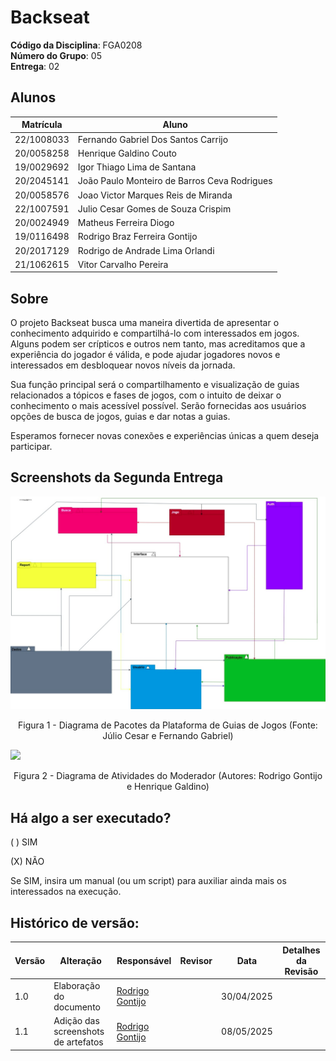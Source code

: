 # Backseat

**Código da Disciplina**: FGA0208<br>
**Número do Grupo**: 05<br>
**Entrega**: 02<br>

## Alunos
| Matrícula   | Aluno                                           |
|-------------|-------------------------------------------------|
| 22/1008033  | Fernando Gabriel Dos Santos Carrijo             |
| 20/0058258  | Henrique Galdino Couto                          |
| 19/0029692  | Igor Thiago Lima de Santana                     |
| 20/2045141  | João Paulo Monteiro de Barros Ceva Rodrigues    |
| 20/0058576  | Joao Victor Marques Reis de Miranda             |
| 22/1007591  | Julio Cesar Gomes de Souza Crispim              |
| 20/0024949  | Matheus Ferreira Diogo                          |
| 19/0116498  | Rodrigo Braz Ferreira Gontijo                   |
| 20/2017129  | Rodrigo de Andrade Lima Orlandi                 |
| 21/1062615  | Vitor Carvalho Pereira                          |


## Sobre 

O projeto Backseat busca uma maneira divertida de apresentar o conhecimento adquirido e compartilhá-lo com interessados em jogos. Alguns podem ser crípticos e outros nem tanto, mas acreditamos que a experiência do jogador é válida, e pode ajudar jogadores novos e interessados em desbloquear novos níveis da jornada.

Sua função principal será o compartilhamento e visualização de guias relacionados a tópicos e fases de jogos, com o intuito de deixar o conhecimento o mais acessível possível. Serão fornecidas aos usuários opções de busca de jogos, guias e dar notas a guias. 
	
Esperamos fornecer novas conexões e experiências únicas a quem deseja participar.

## Screenshots da Segunda Entrega

![Diagrama de Pacotes](./Imagens/image-home1.png)

<center>
Figura 1 - Diagrama de Pacotes da Plataforma de Guias de Jogos (Fonte: Júlio Cesar e Fernando Gabriel)
</center>


![](../Imagens/image-home2.png)

<center>
Figura 2 - Diagrama de Atividades do Moderador (Autores: Rodrigo Gontijo e Henrique Galdino)
</center>

## Há algo a ser executado?

( ) SIM

(X) NÃO

Se SIM, insira um manual (ou um script) para auxiliar ainda mais os interessados na execução.


## Histórico de versão:

| Versão | Alteração                  | Responsável     | Revisor | Data       | Detalhes da Revisão |
| -      | -                          | -               | -       | -          | -                   |
| 1.0    | Elaboração do documento | [Rodrigo Gontijo](https://github.com/rodrigogontijoo)| | 30/04/2025 | |
| 1.1    | Adição das screenshots de artefatos | [Rodrigo Gontijo](https://github.com/rodrigogontijoo)| | 08/05/2025 | |

